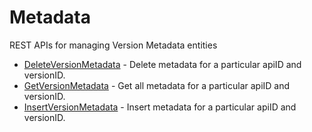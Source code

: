 # Metadata

REST APIs for managing Version Metadata entities


* [DeleteVersionMetadata](deleteversionmetadata.md) - Delete metadata for a particular apiID and versionID.
* [GetVersionMetadata](getversionmetadata.md) - Get all metadata for a particular apiID and versionID.
* [InsertVersionMetadata](insertversionmetadata.md) - Insert metadata for a particular apiID and versionID.